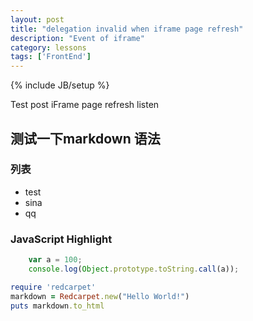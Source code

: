 ```yaml
---
layout: post
title: "delegation invalid when iframe page refresh"
description: "Event of iframe"
category: lessons 
tags: ['FrontEnd']
---
```

{% include JB/setup %}

Test post
iFrame page refresh listen

## 测试一下markdown 语法

### 列表

* test
* sina
* qq

### JavaScript Highlight

```javascript
	var a = 100;
	console.log(Object.prototype.toString.call(a));
```

```ruby
require 'redcarpet'
markdown = Redcarpet.new("Hello World!")
puts markdown.to_html
```

